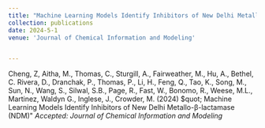 ```yaml
---
title: "Machine Learning Models Identify Inhibitors of New Delhi Metallo-β-lactamase (NDM)"
collection: publications
date: 2024-5-1
venue: 'Journal of Chemical Information and Modeling'


---
```

Cheng, Z, Aitha, M., Thomas, C., Sturgill, A., Fairweather, M., Hu, A., Bethel, C. Rivera, D., Dranchak, P., Thomas, P., Li, H., Feng, Q., Tao, K., Song, M., Sun, N., Wang, S., Silwal, S.B., Page, R., Fast, W., Bonomo, R., Weese, M.L., Martinez, Waldyn G., Inglese, J., Crowder, M. (2024) $quot; Machine Learning Models Identify Inhibitors of New Delhi Metallo-β-lactamase (NDM)&quot; <i>Accepted: Journal of Chemical Information and Modeling<i>

